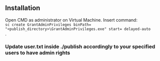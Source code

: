 ## Installation 
Open CMD as administrator on Virtual Machine. 
Insert command:
<code> sc create GrantAdminPrivileges binPath= "<publish_directory>\GrantAdminPrivileges.exe" start= delayed-auto </code>. 
### Update user.txt inside ./publish accordingly to your specified users to have admin rights
